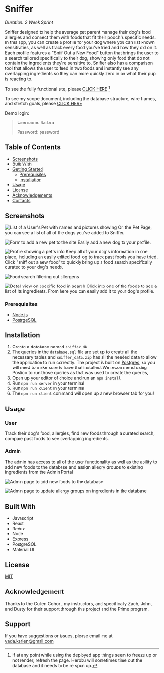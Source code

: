 # Sniffer

_Duration: 2 Week Sprint_

Sniffer designed to help the average pet parent manage their dog's food allergies and connect them with foods that fit their pooch's specific needs. In this app, you can create a profile for your dog where you can list known sensitivities, as well as track every food you've tried and how they did on it. Each profile features a "Sniff Out a New Food" button that brings the user to a search tailored specifically to their dog, showing only food that do not contain the ingredients they're sensitive to. Sniffer also has a comparison tool that allows the user to feed in two foods and instantly see any overlapping ingredients so they can more quickly zero in on what their pup is reacting to.

To see the fully functional site, please [CLICK HERE](https://sniffer-solo.herokuapp.com/#/home) [^1]

To see my scope document, including the database structure, wire frames, and stretch goals, please [CLICK HERE](https://docs.google.com/document/d/1MfT_YGyvV-wqLupuVIduDa7uiQT5kG6XzuGrqrRO8hY/edit?usp=sharing)

Demo login:

> Username: Barbra
>
> Password: password

## Table of Contents

- [Screenshots](#screenshots)
- [Built With](#built-with)
- [Getting Started](#getting-started)
  - [Prerequisites](#prerequisites)
  - [Installation](#installation)
- [Usage](#usage)
- [License](#license)
- [Acknowledgements](#acknowledgements)
- [Contacts](#contacts)

## Screenshots

![List of a User's Pet with names and pictures showing](/documentation/screenshots/Pet_all.png)
On the Pet Page, you can see a list of all of the dogs you've added to Sniffer.

![Form to add a new pet to the site](/documentation/screenshots/Pet_add.png)
Easily add a new dog to your profile.

![Profile showing a pet's info](/documentation/screenshots/Pet_profile.png)
Keep all of your dog's information in one place, including an easily edited food log to track past foods you have tried. Click "sniff out a new food" to quickly bring up a food search specifically curated to your dog's needs.

![Food search filtering out allergens](/documentation/screenshots/Search.png)

![Detail view on specific food in search](/documentation/screenshots/Search_detail.png)
Click into one of the foods to see a list of its ingredients. From here you can easily add it to your dog's profile.

### Prerequisites

- [Node.js](https://nodejs.org/en/)
- [PostrgeSQL](https://www.postgresql.org/)

## Installation

1. Create a database named `sniffer_db`
2. The queries in the `database.sql` file are set up to create all the necessary tables and `sniffer_data.zip` has all the needed data to allow the application to run correctly. The project is built on [Postgres](https://www.postgresql.org/download/), so you will need to make sure to have that installed. We recommend using Postico to run those queries as that was used to create the queries,
3. Open up your editor of choice and run an `npm install`
4. Run `npm run server` in your terminal
5. Run `npm run client` in your terminal
6. The `npm run client` command will open up a new browser tab for you!

## Usage

### User

Track their dog's food, allergies, find new foods through a curated search, compare past foods to see overlapping ingredients.

### Admin

The admin has access to all of the user functionality as well as the ability to add new foods to the database and assign allegry groups to existing ingredients from the Admin Portal

![Admin page to add new foods to the database](/documentation/screenshots/Admin_addfood.png)

![Admin page to update allergy groups on ingredients in the database](/documentation/screenshots/Admin_allergies.png)

## Built With

- Javascript
- React
- Redux
- Node
- Express
- PostgreSQL
- Material UI

## License

[MIT](https://choosealicense.com/licenses/mit/)

## Acknowledgement

Thanks to the Cullen Cohort, my instructors, and specifically Zach, John, and Dusty for their support through this project and the Prime program.

## Support

If you have suggestions or issues, please email me at [vada.karlen@gmail.com](vada.karlen@gmail.com)

[^1]: If at any point while using the deployed app things seem to freeze up or not render, refresh the page. Heroku will sometimes time out the database and it needs to be re spun up.
